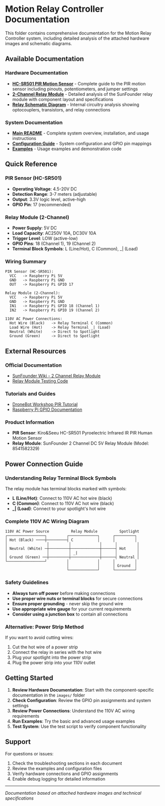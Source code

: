# Motion Relay Controller Documentation

This folder contains comprehensive documentation for the Motion Relay Controller system, including detailed analysis of the attached hardware images and schematic diagrams.

## Available Documentation

### Hardware Documentation
- **[HC-SR501 PIR Motion Sensor](images/hc-sr501_pir_sensor.md)** - Complete guide to the PIR motion sensor including pinouts, potentiometers, and jumper settings
- **[2-Channel Relay Module](images/2_channel_relay_module.md)** - Detailed analysis of the SunFounder relay module with component layout and specifications
- **[Relay Schematic Diagram](images/relay_schematic_diagram.md)** - Internal circuitry analysis showing optocouplers, transistors, and relay connections

### System Documentation
- **[Main README](../README.md)** - Complete system overview, installation, and usage instructions
- **[Configuration Guide](../config.py)** - System configuration and GPIO pin mappings
- **[Examples](../examples/)** - Usage examples and demonstration code

## Quick Reference

### PIR Sensor (HC-SR501)
- **Operating Voltage**: 4.5-20V DC
- **Detection Range**: 3-7 meters (adjustable)
- **Output**: 3.3V logic level, active-high
- **GPIO Pin**: 17 (recommended)

### Relay Module (2-Channel)
- **Power Supply**: 5V DC
- **Load Capacity**: AC250V 10A, DC30V 10A
- **Trigger Level**: LOW (active-low)
- **GPIO Pins**: 18 (Channel 1), 19 (Channel 2)
- **Terminal Block Symbols**: L (Line/Hot), C (Common), _| (Load)

### Wiring Summary
```
PIR Sensor (HC-SR501):
  VCC   -> Raspberry Pi 5V
  GND   -> Raspberry Pi GND
  OUT   -> Raspberry Pi GPIO 17

Relay Module (2-Channel):
  VCC   -> Raspberry Pi 5V
  GND   -> Raspberry Pi GND
  IN1   -> Raspberry Pi GPIO 18 (Channel 1)
  IN2   -> Raspberry Pi GPIO 19 (Channel 2)

110V AC Power Connections:
  Hot Wire (Black)   -> Relay Terminal C (Common)
  Load Wire (Hot)    -> Relay Terminal _| (Load)
  Neutral (White)    -> Direct to Spotlight
  Ground (Green)     -> Direct to Spotlight
```

## External Resources

### Official Documentation
- [SunFounder Wiki - 2 Channel Relay Module](http://wiki.sunfounder.cc/index.php?title=2_Channel_5V_Relay_Module)
- [Relay Module Testing Code](http://wiki.sunfounder.cc/images/d/d6/2_test_code_for_raspberry_pi.zip)

### Tutorials and Guides
- [DroneBot Workshop PIR Tutorial](https://dronebotworkshop.com/using-pir-sensors-with-arduino-raspberry-pi/)
- [Raspberry Pi GPIO Documentation](https://www.raspberrypi.org/documentation/usage/gpio/)

### Product Information
- **PIR Sensor**: Kiro&Seeu HC-SR501 Pyroelectric Infrared IR PIR Human Motion Sensor
- **Relay Module**: SunFounder 2 Channel DC 5V Relay Module (Model: 8541582329)

## Power Connection Guide

### Understanding Relay Terminal Block Symbols
The relay module has terminal blocks marked with symbols:
- **L (Line/Hot)**: Connect to 110V AC hot wire (black)
- **C (Common)**: Connect to 110V AC hot wire (black) 
- **_| (Load)**: Connect to your spotlight's hot wire

### Complete 110V AC Wiring Diagram
```
110V AC Power Source          Relay Module          Spotlight
┌─────────────────┐         ┌─────────────┐      ┌─────────┐
│ Hot (Black) ────┼─────────┤ C           │      │         │
│                  │         │             │      │         │
│ Neutral (White) ─┼─────────┼─────────────┼──────┤ Hot     │
│                  │         │ _|          │      │         │
│ Ground (Green) ──┼─────────┼─────────────┼──────┤ Neutral │
└─────────────────┘         │             │      │         │
                            │             │      │ Ground  │
                            └─────────────┘      └─────────┘
```

### Safety Guidelines
- **Always turn off power** before making connections
- **Use proper wire nuts or terminal blocks** for secure connections
- **Ensure proper grounding** - never skip the ground wire
- **Use appropriate wire gauge** for your current requirements
- **Consider using a junction box** to contain all connections

### Alternative: Power Strip Method
If you want to avoid cutting wires:
1. Cut the hot wire of a power strip
2. Connect the relay in series with the hot wire
3. Plug your spotlight into the power strip
4. Plug the power strip into your 110V outlet

## Getting Started

1. **Review Hardware Documentation**: Start with the component-specific documentation in the `images/` folder
2. **Check Configuration**: Review the GPIO pin assignments and system settings
3. **Review Power Connections**: Understand the 110V AC wiring requirements
4. **Run Examples**: Try the basic and advanced usage examples
5. **Test System**: Use the test script to verify component functionality

## Support

For questions or issues:
1. Check the troubleshooting sections in each document
2. Review the examples and configuration files
3. Verify hardware connections and GPIO assignments
4. Enable debug logging for detailed information

---
*Documentation based on attached hardware images and technical specifications*
